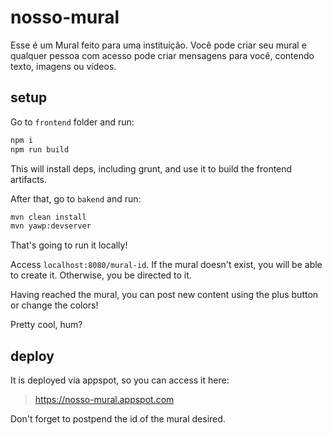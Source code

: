 # nosso-mural

Esse é um Mural feito para uma instituição. Você pode criar seu mural e qualquer pessoa com acesso pode criar mensagens para você, contendo texto, imagens ou vídeos.

## setup

Go to `frontend` folder and run:

```bash
npm i
npm run build
```

This will install deps, including grunt, and use it to build the frontend artifacts.

After that, go to `bakend` and run:

```bash
mvn clean install
mvn yawp:devserver
```

That's going to run it locally!

Access `localhost:8080/mural-id`. If the mural doesn't exist, you will be able to create it. Otherwise, you be directed to it.

Having reached the mural, you can post new content using the plus button or change the colors!

Pretty cool, hum?

## deploy

It is deployed via appspot, so you can access it here:

> https://nosso-mural.appspot.com

Don't forget to postpend the id of the mural desired.
